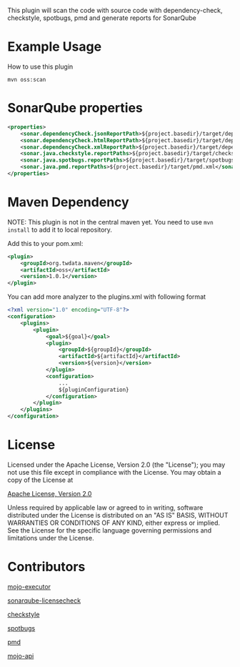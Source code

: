
This plugin will scan the code with source code with dependency-check, checkstyle, spotbugs, pmd and generate reports for SonarQube

Example Usage
=============

How to use this plugin

```shell script
mvn oss:scan
```

SonarQube properties
=============

```xml
<properties>
    <sonar.dependencyCheck.jsonReportPath>${project.basedir}/target/dependency-check-report.json</sonar.dependencyCheck.jsonReportPath>
    <sonar.dependencyCheck.htmlReportPath>${project.basedir}/target/dependency-check-report.html</sonar.dependencyCheck.htmlReportPath>
    <sonar.dependencyCheck.xmlReportPath>${project.basedir}/target/dependency-check-report.xml</sonar.dependencyCheck.xmlReportPath>
    <sonar.java.checkstyle.reportPaths>${project.basedir}/target/checkstyle-result.xml</sonar.java.checkstyle.reportPaths>
    <sonar.java.spotbugs.reportPaths>${project.basedir}/target/spotbugsXml.xml</sonar.java.spotbugs.reportPaths>
    <sonar.java.pmd.reportPaths>${project.basedir}/target/pmd.xml</sonar.java.pmd.reportPaths>
</properties>
```

Maven Dependency
================

NOTE: This plugin is not in the central maven yet. You need to use `mvn install` to add it to local repository.

Add this to your pom.xml:

```xml
<plugin>
    <groupId>org.twdata.maven</groupId>
    <artifactId>oss</artifactId>
    <version>1.0.1</version>
</plugin>
```

You can add more analyzer to the plugins.xml with following format

```xml
<?xml version="1.0" encoding="UTF-8"?>
<configuration>
    <plugins>
        <plugin>
            <goal>${goal}</goal>
            <plugin>
                <groupId>${groupId}</groupId>
                <artifactId>${artifactId}</artifactId>
                <version>${version}</version>
            </plugin>
            <configuration>
                ...
                ${pluginConfiguration}
            </configuration>
        </plugin>
    </plugins>
</configuration>

```

License
=======
Licensed under the Apache License, Version 2.0 (the "License"); you may not use this file except in compliance with the License. You may obtain a copy of the License at

[Apache License, Version 2.0](http://www.apache.org/licenses/LICENSE-2.0)

Unless required by applicable law or agreed to in writing, software distributed under the License is distributed on an "AS IS" BASIS, WITHOUT WARRANTIES OR CONDITIONS OF ANY KIND, either express or implied. See the License for the specific language governing permissions and limitations under the License.

Contributors
============
[mojo-executor](https://github.com/TimMoore/mojo-executor)

[sonarqube-licensecheck](https://github.com/porscheinformatik/sonarqube-licensecheck)

[checkstyle](https://github.com/checkstyle/checkstyle)

[spotbugs](https://github.com/spotbugs/spotbugs)

[pmd](https://github.com/pmd/pmd)

[mojo-api](http://maven.apache.org/developers/mojo-api-specification.html)
